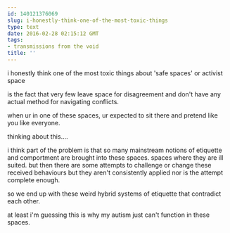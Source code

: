 ```yaml
---
id: 140121376069
slug: i-honestly-think-one-of-the-most-toxic-things
type: text
date: 2016-02-28 02:15:12 GMT
tags:
- transmissions from the void
title: ''
---
```


i honestly think one of the most toxic things about 'safe spaces' or activist space

is the fact that very few leave space for disagreement and don't have any actual method for navigating conflicts.

when ur in one of these spaces, ur expected to sit there and pretend like you like everyone. 

thinking about this....

i think part of the problem is that so many mainstream notions of etiquette and comportment are brought into these spaces. spaces where they are ill suited. but then there are some attempts to challenge or change these received behaviours but they aren't consistently applied nor is the attempt complete enough.

so we end up with these weird hybrid systems of etiquette that contradict each other.

at least i'm guessing this is why my autism just can't function in these spaces.